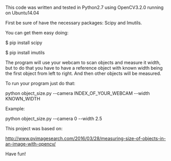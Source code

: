 This code was written and tested in Python2.7 using OpenCV3.2.0 running on Ubuntu14.04


First be sure of have the necessary packages: Scipy and Imutils.


You can get them easy doing:

$ pip install scipy

$ pip install imutils


The program will use your webcam to scan objects and measure it width, but to do that you have to have a reference object with known width being the first object from left to right. And then other objects will be measured.

To run your program just do that:

python object_size.py --camera INDEX_OF_YOUR_WEBCAM --width KNOWN_WIDTH


Example:

python object_size.py --camera 0 --width 2.5

This project was based on:

http://www.pyimagesearch.com/2016/03/28/measuring-size-of-objects-in-an-image-with-opencv/

Have fun!
